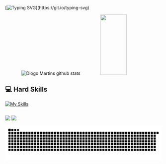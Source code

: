 

[![Typing SVG](https://readme-typing-svg.herokuapp.com/?color=1053e9&size=30&center=true&vCenter=true&width=1000&lines=Hi,+My+Name+is+Itamara+Andrade!!!)](https://git.io/typing-svg)

<div align="center">
  <img width="49%" height="195px" src="https://github-readme-stats.vercel.app/api?username=ItamaraFerreiraA&show_icons=true&count_private=true&hide_border=true&title_color=1053e9&icon_color=1053e9&text_color=c9d1d9&bg_color=0d1117" alt="Diogo Martins github stats" />
  <img width="41%" height="195px" src="https://github-readme-stats.vercel.app/api/top-langs/?username=ItamaraFerreiraA&layout=compact&hide_border=true&title_color=1053e9&text_color=6c00fa&bg_color=0d1117" />
</div>

## :computer: Hard Skills

[![My Skills](https://skillicons.dev/icons?i=ts,js,jquery,vue,cs,mysql,php,laravel,css,html,react,bootstrap,figma,gitlab,graphql,azure&perline=16)](https://skillicons.dev)

##
 
<div> 
  <a href = "mailto:itamaraaferreira100@gmail.com"><img src="https://img.shields.io/badge/-Gmail-%23333?style=for-the-badge&logo=gmail&logoColor=white" target="_blank"></a>
  <a href="https://www.linkedin.com/in/itamaraandradedev" target="_blank"><img src="https://img.shields.io/badge/-LinkedIn-%230077B5?style=for-the-badge&logo=linkedin&logoColor=white" target="_blank"></a> 
 
  ![Snake animation](https://github.com/gabrielamenezes/gabrielamenezes/blob/output/github-contribution-grid-snake.svg)
 
</div>
